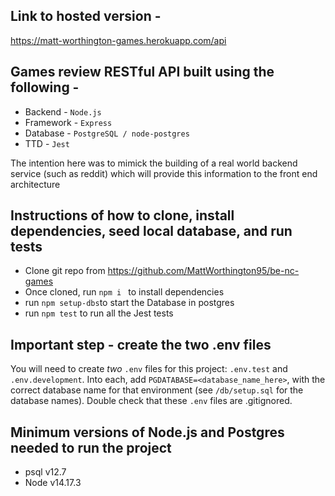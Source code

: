  ## Link to hosted version - 
 https://matt-worthington-games.herokuapp.com/api

## Games review RESTful API built using the following -

 - Backend - `Node.js`
 - Framework - `Express`
 - Database - `PostgreSQL / node-postgres`
 - TTD - `Jest `

The intention here was to mimick the building of a real world backend service (such as reddit) which will provide this information to the front end architecture

## Instructions of how to clone, install dependencies, seed local database, and run tests
 - Clone git repo from https://github.com/MattWorthington95/be-nc-games
 - Once cloned, run `npm i ` to install dependencies
 - run `npm setup-dbs`to start the Database in postgres 
 - run `npm test` to run all the Jest tests

##  Important step -  create the two .env files

You will need to create _two_ `.env` files for this project: `.env.test` and `.env.development`. Into each, add `PGDATABASE=<database_name_here>`, with the correct database name for that environment (see `/db/setup.sql` for the database names). Double check that these `.env` files are .gitignored.


## Minimum versions of Node.js and Postgres needed to run the project
 - psql v12.7
 - Node v14.17.3